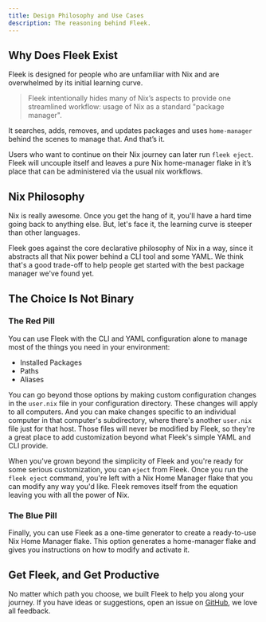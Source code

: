 ```yaml
---
title: Design Philosophy and Use Cases
description: The reasoning behind Fleek.
---
```


## Why Does Fleek Exist
Fleek is designed for people who are unfamiliar with Nix and are overwhelmed by its initial learning curve. 

> Fleek intentionally hides many of Nix’s aspects to provide one streamlined workflow: usage of Nix as a standard "package manager". 

It searches, adds, removes, and updates packages and uses `home-manager` behind the scenes to manage that. And that’s it.

Users who want to continue on their Nix journey can later run `fleek eject`. Fleek will uncouple itself and leaves a pure Nix home-manager flake in it’s place that can be administered via the usual nix workflows.

## Nix Philosophy

Nix is really awesome. Once you get the hang of it, you'll have a hard time going back to anything else. But, let's face it, the learning curve is steeper than other languages.

Fleek goes against the core declarative philosophy of Nix in a way, since it abstracts all that Nix power behind a CLI tool and some YAML. We think that's a good trade-off to help people get started with the best package manager we've found yet.

## The Choice Is Not Binary

### The Red Pill 

You can use Fleek with the CLI and YAML configuration alone to manage most of the things you need in your environment:

- Installed Packages
- Paths
- Aliases

You can go beyond those options by making custom configuration changes in the `user.nix` file in your configuration directory. These changes will apply to all computers. And you can make changes specific to an individual computer in that computer's subdirectory, where there's another `user.nix` file just for that host. Those files will never be modified by Fleek, so they're a great place to add customization beyond what Fleek's simple YAML and CLI provide.

When you've grown beyond the simplicity of Fleek and you're ready for some serious customization, you can `eject` from Fleek. Once you run the `fleek eject` command, you're left with a Nix Home Manager flake that you can modify any way you'd like. Fleek removes itself from the equation leaving you with all the power of Nix.

### The Blue Pill 

Finally, you can use Fleek as a one-time generator to create a ready-to-use Nix Home Manager flake. This option generates a home-manager flake and gives you instructions on how to modify and activate it.

## Get Fleek, and Get Productive

No matter which path you choose, we built Fleek to help you along your journey. If you have ideas or suggestions, open an issue on [GitHub](https://github.com/ublue-os/fleek/issues), we love all feedback.